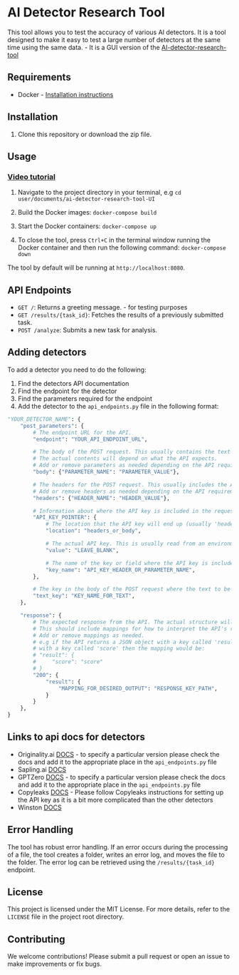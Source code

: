 # AI Detector Research Tool

This tool allows you to test the accuracy of various AI detectors. It is a tool designed to make it easy to test a large number of detectors at the same time using the same data. - It is a GUI version of the [AI-detector-research-tool](https://github.com/OriginalityAI/AI-detector-research-tool)

## Requirements

- Docker - [Installation instructions](https://docs.docker.com/get-docker/)

## Installation

1. Clone this repository or download the zip file.

## Usage

### [Video tutorial](https://youtu.be/fUsAbRwc9Uo)

1. Navigate to the project directory in your terminal, e.g `cd user/documents/ai-detector-research-tool-UI`

2. Build the Docker images:
   `docker-compose build`

3. Start the Docker containers:
   `docker-compose up`

4. To close the tool, press `Ctrl+C` in the terminal window running the Docker container and then run the following command:
   `docker-compose down`

The tool by default will be running at `http://localhost:8080`.

## API Endpoints

- `GET /`: Returns a greeting message. - for testing purposes
- `GET /results/{task_id}`: Fetches the results of a previously submitted task.
- `POST /analyze`: Submits a new task for analysis.

## Adding detectors

To add a detector you need to do the following:

1. Find the detectors API documentation
2. Find the endpoint for the detector
3. Find the parameters required for the endpoint
4. Add the detector to the `api_endpoints.py` file in the following format:

```python
"YOUR_DETECTOR_NAME": {
    "post_parameters": {
        # The endpoint URL for the API.
        "endpoint": "YOUR_API_ENDPOINT_URL",

        # The body of the POST request. This usually contains the text to be analyzed.
        # The actual contents will depend on what the API expects.
        # Add or remove parameters as needed depending on the API requirements.
        "body": {"PARAMETER_NAME": "PARAMETER_VALUE"},

        # The headers for the POST request. This usually includes the API key and content type.
        # Add or remove headers as needed depending on the API requirements.
        "headers": {"HEADER_NAME": "HEADER_VALUE"},

        # Information about where the API key is included in the request.
        "API_KEY_POINTER": {
            # The location that the API key will end up (usually 'headers' or 'body').
            "location": "headers_or_body",

            # The actual API key. This is usually read from an environment variable or input by the user.
            "value": "LEAVE_BLANK",

            # The name of the key or field where the API key is included. e.g 'x-api-key' or 'api_key'.
            "key_name": "API_KEY_HEADER_OR_PARAMETER_NAME",
        },

        # The key in the body of the POST request where the text to be analyzed is included. e.g 'text' or 'content'.
        "text_key": "KEY_NAME_FOR_TEXT",
    },

    "response": {
        # The expected response from the API. The actual structure will depend on what the API returns.
        # This should include mappings for how to interpret the API's response.
        # Add or remove mappings as needed.
        # e.g if the API returns a JSON object with a key called 'result' and the value of 'result' is a list of objects
        # with a key called 'score' then the mapping would be:
        # "result": {
        #     "score": "score"
        # }
        "200": {
            "result": {
                "MAPPING_FOR_DESIRED_OUTPUT": "RESPONSE_KEY_PATH",
            }
        }
    },
}
```

## Links to api docs for detectors

- Originality.ai [DOCS](https://docs.originality.ai/) - to specify a particular version please check the docs and add it to the appropriate place in the `api_endpoints.py` file
- Sapling.ai [DOCS](https://sapling.ai/docs/api/detector)
- GPTZero [DOCS](https://gptzero.stoplight.io/docs/gptzero-api/d2144a785776b-ai-detection-on-single-string) - to specify a particular version please check the docs and add it to the appropriate place in the `api_endpoints.py` file
- Copyleaks [DOCS](https://api.copyleaks.com/documentation/v3) - Please follow Copyleaks instructions for setting up the API key as it is a bit more complicated than the other detectors
- Winston [DOCS](https://docs.gowinston.ai/api-reference/introduction)

## Error Handling

The tool has robust error handling. If an error occurs during the processing of a file, the tool creates a folder, writes an error log, and moves the file to the folder. The error log can be retrieved using the `/results/{task_id}` endpoint.

## License

This project is licensed under the MIT License. For more details, refer to the `LICENSE` file in the project root directory.

## Contributing

We welcome contributions! Please submit a pull request or open an issue to make improvements or fix bugs.

